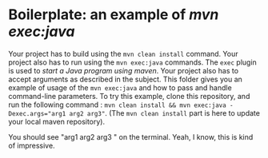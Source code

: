 # Boilerplate: an example of _mvn exec:java_

Your project has to build using the `mvn clean install` command. Your project also has to run using the `mvn exec:java` commands.
The `exec` plugin is used to *start a Java program using maven*. Your project also has to accept arguments as described in the subject.
This folder gives you an example of usage of the `mvn exec:java` and how to pass and handle command-line parameters.
To try this example, clone this repository, and run the following command : `mvn clean install && mvn exec:java -Dexec.args="arg1 arg2 arg3"`. (The `mvn clean install` part is here to update your local maven repository).

You should see "arg1 arg2 arg3 " on the terminal. Yeah, I know, this is kind of impressive.